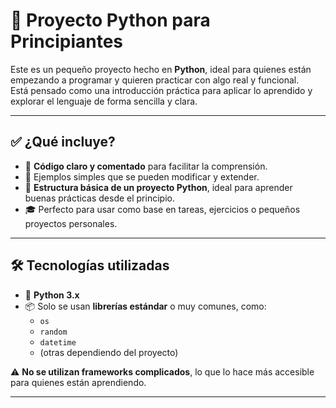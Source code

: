 # 🐍 Proyecto Python para Principiantes

Este es un pequeño proyecto hecho en **Python**, ideal para quienes están empezando a programar y quieren practicar con algo real y funcional.  
Está pensado como una introducción práctica para aplicar lo aprendido y explorar el lenguaje de forma sencilla y clara.

---

## ✅ ¿Qué incluye?

- 📄 **Código claro y comentado** para facilitar la comprensión.
- 🧪 Ejemplos simples que se pueden modificar y extender.
- 🧱 **Estructura básica de un proyecto Python**, ideal para aprender buenas prácticas desde el principio.
- 🎓 Perfecto para usar como base en tareas, ejercicios o pequeños proyectos personales.

---

## 🛠️ Tecnologías utilizadas

- 🐍 **Python 3.x**
- 📦 Solo se usan **librerías estándar** o muy comunes, como:
  - `os`
  - `random`
  - `datetime`
  - (otras dependiendo del proyecto)

⚠️ **No se utilizan frameworks complicados**, lo que lo hace más accesible para quienes están aprendiendo.

---